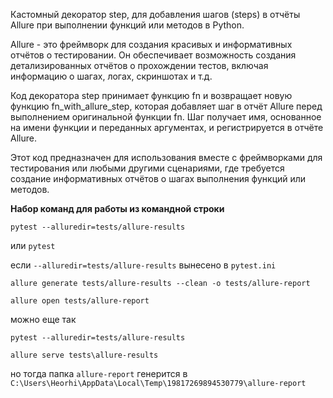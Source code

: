 Кастомный декоратор step, для добавления шагов (steps) в отчёты Allure при выполнении функций или методов в Python.

Allure - это фреймворк для создания красивых и информативных отчётов о тестировании. Он обеспечивает возможность создания детализированных отчётов о прохождении тестов, включая информацию о шагах, логах, скриншотах и т.д.

Код декоратора step принимает функцию fn и возвращает новую функцию fn_with_allure_step, которая добавляет шаг в отчёт Allure перед выполнением оригинальной функции fn. Шаг получает имя, основанное на имени функции и переданных аргументах, и регистрируется в отчёте Allure.

Этот код предназначен для использования вместе с фреймворками для тестирования или любыми другими сценариями, где требуется создание информативных отчётов о шагах выполнения функций или методов.


**Набор команд для работы из командной строки**

`pytest --alluredir=tests/allure-results`

или
`pytest`

если `--alluredir=tests/allure-results` вынесено в `pytest.ini` 


`allure generate tests/allure-results --clean -o tests/allure-report`

`allure open tests/allure-report`

можно еще так

`pytest --alluredir=tests/allure-results`

`allure serve tests\allure-results`

но тогда папка  `allure-report` генерится в
`C:\Users\Heorhi\AppData\Local\Temp\19817269894530779\allure-report`